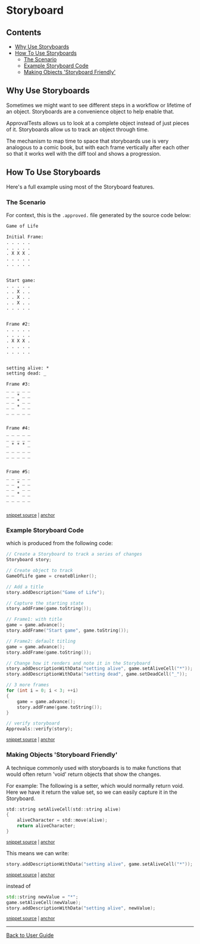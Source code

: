 <a id="top"></a>

# Storyboard

<!-- toc -->
## Contents

  * [Why Use Storyboards](#why-use-storyboards)
  * [How To Use Storyboards](#how-to-use-storyboards)
    * [The Scenario](#the-scenario)
    * [Example Storyboard Code](#example-storyboard-code)
    * [Making Objects 'Storyboard Friendly'](#making-objects-storyboard-friendly)<!-- endToc -->

## Why Use Storyboards

Sometimes we might want to see different steps in a workflow or lifetime of an object. Storyboards are a convenience object to help enable that.

ApprovalTests allows us to look at a complete object instead of just pieces of it. Storyboards allow us to track an object through time.

The mechanism to map time to space that storyboards use is very analogous to a comic book, but with each frame vertically after each other so that it works well with the diff tool and shows a progression.


## How To Use Storyboards

Here's a full example using most of the Storyboard features. 

### The Scenario

For context, this is the `.approved.` file generated by the source code below:

<!-- snippet: StoryboardTests.Storyboard_customization_mechanisms.approved.txt -->
<a id='snippet-StoryboardTests.Storyboard_customization_mechanisms.approved.txt'></a>
```txt
Game of Life

Initial Frame:
. . . . . 
. . . . . 
. X X X . 
. . . . . 
. . . . . 


Start game:
. . . . . 
. . X . . 
. . X . . 
. . X . . 
. . . . . 


Frame #2:
. . . . . 
. . . . . 
. X X X . 
. . . . . 
. . . . . 


setting alive: *
setting dead: _

Frame #3:
_ _ _ _ _ 
_ _ * _ _ 
_ _ * _ _ 
_ _ * _ _ 
_ _ _ _ _ 


Frame #4:
_ _ _ _ _ 
_ _ _ _ _ 
_ * * * _ 
_ _ _ _ _ 
_ _ _ _ _ 


Frame #5:
_ _ _ _ _ 
_ _ * _ _ 
_ _ * _ _ 
_ _ * _ _ 
_ _ _ _ _ 



```
<sup><a href='/tests/DocTest_Tests/approval_tests/StoryboardTests.Storyboard_customization_mechanisms.approved.txt#L1-L54' title='Snippet source file'>snippet source</a> | <a href='#snippet-StoryboardTests.Storyboard_customization_mechanisms.approved.txt' title='Start of snippet'>anchor</a></sup>
<!-- endSnippet -->

### Example Storyboard Code

which is produced from the following code:

<!-- snippet: storyboard_complete_example -->
<a id='snippet-storyboard_complete_example'></a>
```cpp
// Create a Storyboard to track a series of changes
Storyboard story;

// Create object to track
GameOfLife game = createBlinker();

// Add a title
story.addDescription("Game of Life");

// Capture the starting state
story.addFrame(game.toString());

// Frame1: with title
game = game.advance();
story.addFrame("Start game", game.toString());

// Frame2: default titling
game = game.advance();
story.addFrame(game.toString());

// Change how it renders and note it in the Storyboard
story.addDescriptionWithData("setting alive", game.setAliveCell("*"));
story.addDescriptionWithData("setting dead", game.setDeadCell("_"));

// 3 more frames
for (int i = 0; i < 3; ++i)
{
    game = game.advance();
    story.addFrame(game.toString());
}

// verify storyboard
Approvals::verify(story);
```
<sup><a href='/tests/DocTest_Tests/StoryboardTests.cpp#L62-L96' title='Snippet source file'>snippet source</a> | <a href='#snippet-storyboard_complete_example' title='Start of snippet'>anchor</a></sup>
<!-- endSnippet -->

### Making Objects 'Storyboard Friendly'

A technique commonly used with storyboards is to make functions that would often return 'void' return objects that show the changes.


For example:
The following is a setter, which would normally return void. Here we have it return the value set, so we can easily capture it in the Storyboard.

<!-- snippet: storyboard_return_values -->
<a id='snippet-storyboard_return_values'></a>
```h
std::string setAliveCell(std::string alive)
{
    aliveCharacter = std::move(alive);
    return aliveCharacter;
}
```
<sup><a href='/tests/DocTest_Tests/GameOfLife.h#L178-L184' title='Snippet source file'>snippet source</a> | <a href='#snippet-storyboard_return_values' title='Start of snippet'>anchor</a></sup>
<!-- endSnippet -->

This means we can write:
<!-- snippet: storyboard_friendly_report -->
<a id='snippet-storyboard_friendly_report'></a>
```cpp
story.addDescriptionWithData("setting alive", game.setAliveCell("*"));
```
<sup><a href='/tests/DocTest_Tests/StoryboardTests.cpp#L49-L51' title='Snippet source file'>snippet source</a> | <a href='#snippet-storyboard_friendly_report' title='Start of snippet'>anchor</a></sup>
<!-- endSnippet -->

instead of
<!-- snippet: storyboard_unfriendly_report -->
<a id='snippet-storyboard_unfriendly_report'></a>
```cpp
std::string newValue = "*";
game.setAliveCell(newValue);
story.addDescriptionWithData("setting alive", newValue);
```
<sup><a href='/tests/DocTest_Tests/StoryboardTests.cpp#L53-L57' title='Snippet source file'>snippet source</a> | <a href='#snippet-storyboard_unfriendly_report' title='Start of snippet'>anchor</a></sup>
<!-- endSnippet -->

---

[Back to User Guide](/doc/README.md#top)
